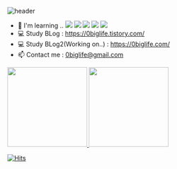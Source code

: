 ![header](https://capsule-render.vercel.app/api?type=soft&color=auto&height=150&section=header&text=MinseokKim&fontSize=70&animation=twinkling)

- 🌱 I'm learning .. <img src="https://img.shields.io/badge/Javascript-ffb13b?style=flat-square&logo=javascript&logoColor=white"/></a> 
  <img src="https://img.shields.io/badge/Typescript-3178C6?style=flat-square&logo=typescript&logoColor=white"/></a> 
  <img src="https://img.shields.io/badge/Redux-764ABC?style=flat-square&logo=Redux&logoColor=white"/></a> 
  <img src="https://img.shields.io/badge/Swift-F05138?style=flat-square&logo=Swift&logoColor=white"/></a>
  <img src="https://img.shields.io/badge/Xcode-147EFB?style=flat-square&logo=Xcode&logoColor=white"/></a>
  <br>
- 💻 Study BLog : https://0biglife.tistory.com/
- 💻 Study BLog2(Working on..) : https://0biglife.com/
- 📫 Contact me : 0biglife@gmail.com 

<div>
  <a href="https://github.com/0biglife">
  <img height="180em" src="https://github-readme-stats.vercel.app/api?username=0biglife&show_icons=true&theme=dark&include_all_commits=true&count_private=true"/>
  <img height="180em" src="https://github-readme-stats.vercel.app/api/top-langs/?username=0biglife&layout=compact&langs_count=7&theme=dark"/>
</div>

  [![Hits](https://hits.seeyoufarm.com/api/count/incr/badge.svg?url=https%3A%2F%2Fgithub.com%2F0biglife&count_bg=%2379C83D&title_bg=%23555555&icon=freecodecamp.svg&icon_color=%23E7E7E7&title=hits&edge_flat=false)](https://hits.seeyoufarm.com)
